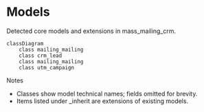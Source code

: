 # Models

Detected core models and extensions in mass_mailing_crm.

```mermaid
classDiagram
    class mailing_mailing
    class crm_lead
    class mailing_mailing
    class utm_campaign
```

Notes
- Classes show model technical names; fields omitted for brevity.
- Items listed under _inherit are extensions of existing models.
